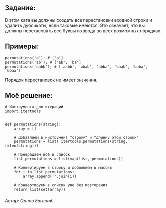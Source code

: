 <h2>Задание:</h2>
В этом ката вы должны создать все перестановки входной строки и удалить дубликаты, если таковые имеются. Это означает, что вы должны перетасовать все буквы из ввода во всех возможных порядках.

<h2>Примеры:</h2>

```
permutations('a'); # ['a']
permutations('ab'); # ['ab', 'ba']
permutations('aabb'); # ['aabb', 'abab', 'abba', 'baab', 'baba', 'bbaa']
```

Порядок перестановок не имеет значения.

<h2>Моё решение:</h2>

```
# Инструменты для итераций
import itertools


def permutations(string):
    array = []
    
    # Добавляем в инструмент "строку" и "длинну этой строки"
    permutations = list( itertools.permutations(string, r=len(string)))
    
    # Превращаем всё в список
    list_permutations = list(map(list, permutations))
    
    # Конвертируем в строку и добовляем в массив
    for i in list_permutations:
        array.append(''.join(i))
        
    # Конвертируем в список уже без повторения
    return list(set(array))
```

<h6><span>Автор:</span> Орлов Евгений.</h6>
